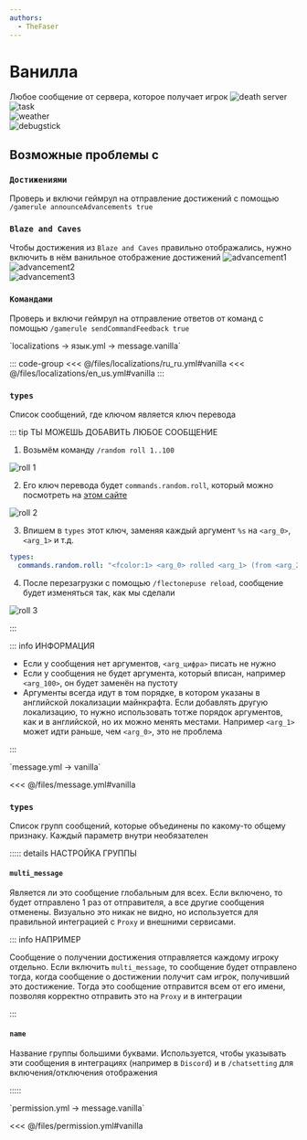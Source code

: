 ```yaml
---
authors:
  - TheFaser
---
```


# Ванилла

Любое сообщение от сервера, которое получает игрок
![death server](/deathserver.png) \
![task](/task.png)\
![weather](/weather.png)\
![debugstick](/debugstick.png)

## Возможные проблемы с

### `Достижениями`

Проверь и включи геймрул на отправление достижений с помощью `/gamerule announceAdvancements true`

### `Blaze and Caves`

Чтобы достижения из `Blaze and Caves` правильно отображались, нужно включить в нём ванильное отображение достижений
![advancement1](/advancement1.png)\
![advancement2](/advancement2.png)\
![advancement3](/advancement3.png)

### `Командами`

Проверь и включи геймрул на отправление ответов от команд с помощью `/gamerule sendCommandFeedback true`


[//]: # (localization)
<!--@include: @/parts/words.md#localization--> 
<!--@include: @/parts/words.md#path--> `localizations → язык.yml → message.vanilla`

<!--@include: @/parts/words.md#default--> 

::: code-group
<<< @/files/localizations/ru_ru.yml#vanilla
<<< @/files/localizations/en_us.yml#vanilla
:::

### `types`

Список сообщений, где ключом является ключ перевода

::: tip ТЫ МОЖЕШЬ ДОБАВИТЬ ЛЮБОЕ СООБЩЕНИЕ
1. Возьмём команду `/random roll 1..100`

![roll 1](/roll_1.png)

2. Его ключ перевода будет `commands.random.roll`, который можно посмотреть на [этом сайте](https://mcasset.cloud/1.21.8/assets/minecraft/lang/en_us.json)

![roll 2](/roll_2.png)

3. Впишем в `types` этот ключ, заменяя каждый аргумент `%s` на `<arg_0>`, `<arg_1>` и т.д.

```yaml
types:
  commands.random.roll: "<fcolor:1> <arg_0> rolled <arg_1> (from <arg_2> to <arg_3>)"
```

4. После перезагрузки с помощью `/flectonepuse reload`, сообщение будет изменяться так, как мы сделали

![roll 3](/roll_3.png)

:::

::: info ИНФОРМАЦИЯ

- Если у сообщения нет аргументов, `<arg_цифра>` писать не нужно 
- Если у сообщения не будет аргумента, который вписан, например `<arg_100>`, он будет заменён на пустоту
- Аргументы всегда идут в том порядке, в котором указаны в английской локализации майнкрафта. Если добавлять другую локализацию, то нужно использовать тотже порядок аргументов, как и в английской, но их можно менять местами. Например `<arg_1>` может идти раньше, чем `<arg_0>`, это не проблема

:::

[//]: # (message.yml)
<!--@include: @/parts/words.md#setting-->
<!--@include: @/parts/words.md#path--> `message.yml → vanilla`

<!--@include: @/parts/words.md#default-->
<<< @/files/message.yml#vanilla

<!--@include: @/parts/enable.md-->

### `types`

Список групп сообщений, которые объединены по какому-то общему признаку. Каждый параметр внутри необязателен

::::: details НАСТРОЙКА ГРУППЫ

#### `multi_message`

Является ли это сообщение глобальным для всех. Если включено, то будет отправлено 1 раз от отправителя, а все другие сообщения отменены. Визуально это никак не видно, но используется для правильной интеграцией с `Proxy` и внешними сервисами.

::: info НАПРИМЕР

Сообщение о получении достижения отправляется каждому игроку отдельно. Если включить `multi_message`, то сообщение будет отправлено тогда, когда сообщение о достижении получит сам игрок, получивший это достижение. Тогда это сообщение отправится всем от его имени, позволяя корректно отправить это на `Proxy` и в интеграции

:::

#### `name`

Название группы большими буквами. Используется, чтобы указывать эти сообщения в интеграциях (например в `Discord`) и в `/chatsetting` для включения/отключения отображения

<!--@include: @/parts/range.md-->
<!--@include: @/parts/destination.md-->
<!--@include: @/parts/sound.md-->

:::::

[//]: # (permission.yml)
<!--@include: @/parts/words.md#permission-->
<!--@include: @/parts/words.md#path--> `permission.yml → message.vanilla`

<!--@include: @/parts/words.md#default-->
<<< @/files/permission.yml#vanilla

<!--@include: @/parts/permission/permissionTier3.md-->
<!--@include: @/parts/permission/sound.md-->